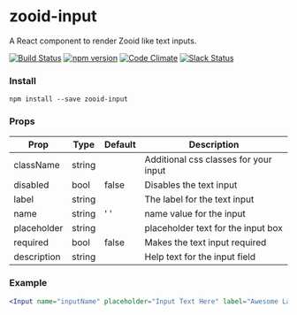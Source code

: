 # zooid-input
A React component to render Zooid like text inputs.

[![Build Status](https://travis-ci.org/octoblu/zooid-input.svg?branch=master)](https://travis-ci.org/octoblu/zooid-input)
[![npm version](https://badge.fury.io/js/zooid-input.svg)](http://badge.fury.io/js/zooid-input)
[![Code Climate](https://codeclimate.com/github/octoblu/zooid-input.png)](https://codeclimate.com/github/octoblu/zooid-input)
[![Slack Status](http://community-slack.octoblu.com/badge.svg)](http://community-slack.octoblu.com)


### Install
```
npm install --save zooid-input
```
### Props
| Prop        | Type   | Default | Description                          |
| ----------- | -------| --------| -------------------------------------|
| className   | string |         | Additional css classes for your input|
| disabled    | bool   |  false  | Disables the text input              |
| label       | string |         | The label for the text input         |
| name        | string |   ' '   | name value for the input             |
| placeholder | string |         | placeholder text for the input box   |
| required    | bool   |  false  | Makes the text input required        |
| description    | string |         | Help text for the input field        |

### Example
```jsx
<Input name="inputName" placeholder="Input Text Here" label="Awesome Label" />
```
